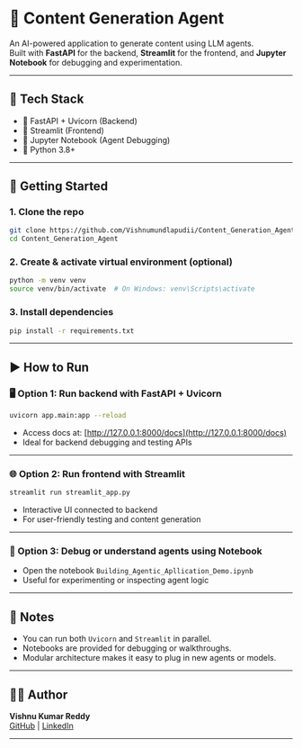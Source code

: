 
# 🧠 Content Generation Agent

An AI-powered application to generate content using LLM agents.  
Built with **FastAPI** for the backend, **Streamlit** for the frontend, and **Jupyter Notebook** for debugging and experimentation.

---

## 🧰 Tech Stack

- 🔹 FastAPI + Uvicorn (Backend)
- 🔹 Streamlit (Frontend)
- 🔹 Jupyter Notebook (Agent Debugging)
- 🔹 Python 3.8+

---

## 🚀 Getting Started

### 1. Clone the repo

```bash
git clone https://github.com/Vishnumundlapudii/Content_Generation_Agent.git
cd Content_Generation_Agent
```

### 2. Create & activate virtual environment (optional)

```bash
python -m venv venv
source venv/bin/activate  # On Windows: venv\Scripts\activate
```

### 3. Install dependencies

```bash
pip install -r requirements.txt
```

---

## ▶️ How to Run

### 🖥️ Option 1: Run backend with FastAPI + Uvicorn

```bash
uvicorn app.main:app --reload
```

- Access docs at: [http://127.0.0.1:8000/docs](http://127.0.0.1:8000/docs)
- Ideal for backend debugging and testing APIs

---

### 🌐 Option 2: Run frontend with Streamlit

```bash
streamlit run streamlit_app.py
```

- Interactive UI connected to backend
- For user-friendly testing and content generation

---

### 🧪 Option 3: Debug or understand agents using Notebook

- Open the notebook ```Building_Agentic_Apllication_Demo.ipynb```
- Useful for experimenting or inspecting agent logic

---

## 📝 Notes

- You can run both `Uvicorn` and `Streamlit` in parallel.
- Notebooks are provided for debugging or walkthroughs.
- Modular architecture makes it easy to plug in new agents or models.

---

## 👨‍💻 Author

**Vishnu Kumar Reddy**  
[GitHub](https://github.com/Vishnumundlapudii) | [LinkedIn](https://www.linkedin.com/in/vishnu-kumar-reddy-512552152/)

---
